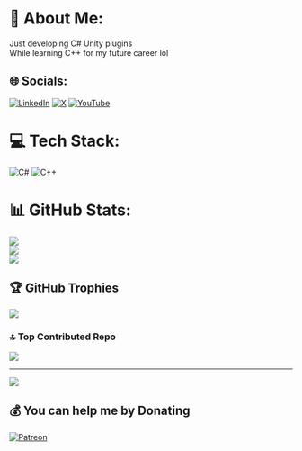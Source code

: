
# 💫 About Me:
Just developing C# Unity plugins<br>While learning C++ for my future career lol<br>


## 🌐 Socials:
[![LinkedIn](https://img.shields.io/badge/LinkedIn-%230077B5.svg?logo=linkedin&logoColor=white)](https://linkedin.com/in/https://www.linkedin.com/in/kimsferdynend) [![X](https://img.shields.io/badge/X-black.svg?logo=X&logoColor=white)](https://x.com/@StylizedE) [![YouTube](https://img.shields.io/badge/YouTube-%23FF0000.svg?logo=YouTube&logoColor=white)](https://youtube.com/@https://youtube.com/@stylizededge) 

# 💻 Tech Stack:
![C#](https://img.shields.io/badge/c%23-%23239120.svg?style=for-the-badge&logo=csharp&logoColor=white) ![C++](https://img.shields.io/badge/c++-%2300599C.svg?style=for-the-badge&logo=c%2B%2B&logoColor=white)
# 📊 GitHub Stats:
![](https://github-readme-stats.vercel.app/api?username=Stylizededge&theme=dracula&hide_border=false&include_all_commits=true&count_private=true)<br/>
![](https://github-readme-streak-stats.herokuapp.com/?user=Stylizededge&theme=dracula&hide_border=false)<br/>
![](https://github-readme-stats.vercel.app/api/top-langs/?username=Stylizededge&theme=dracula&hide_border=false&include_all_commits=true&count_private=true&layout=compact)

## 🏆 GitHub Trophies
![](https://github-profile-trophy.vercel.app/?username=Stylizededge&theme=radical&no-frame=false&no-bg=false&margin-w=4)

### 🔝 Top Contributed Repo
![](https://github-contributor-stats.vercel.app/api?username=Stylizededge&limit=5&theme=dark&combine_all_yearly_contributions=true)

---
[![](https://visitcount.itsvg.in/api?id=Stylizededge&icon=0&color=1)](https://visitcount.itsvg.in)

  ## 💰 You can help me by Donating
  [![Patreon](https://img.shields.io/badge/Patreon-F96854?style=for-the-badge&logo=patreon&logoColor=white)](https://patreon.com/StylizedLife) 

  
<!-- Proudly created with GPRM ( https://gprm.itsvg.in ) -->
<!--
**StylizedEdge/Stylizededge** is a ✨ _special_ ✨ repository because its `README.md` (this file) appears on your GitHub profile.

Here are some ideas to get you started:

- 🔭 I’m currently working on ...
- 🌱 I’m currently learning ...
- 👯 I’m looking to collaborate on ...
- 🤔 I’m looking for help with ...
- 💬 Ask me about ...
- 📫 How to reach me: ...
- 😄 Pronouns: ...
- ⚡ Fun fact: ...
-->
